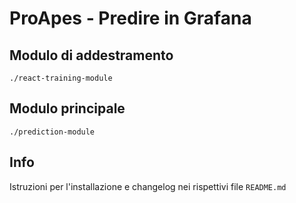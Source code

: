 # ProApes - Predire in Grafana
## Modulo di addestramento
`./react-training-module`

## Modulo principale
`./prediction-module`

## Info
Istruzioni per l'installazione e changelog nei rispettivi file `README.md`